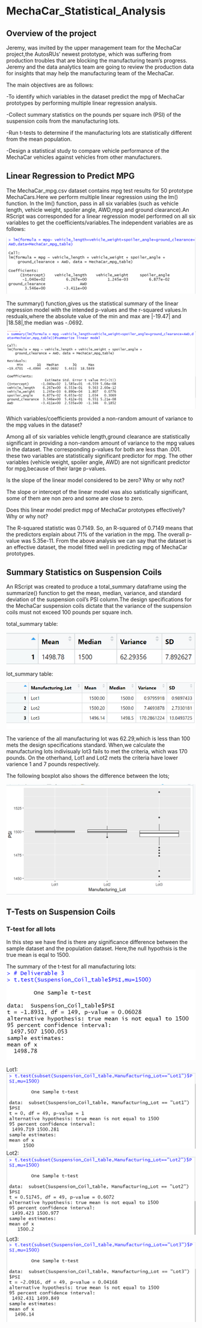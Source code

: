 # MechaCar_Statistical_Analysis

## Overview of the project

Jeremy, was invited by the upper management team for the MechaCar project,the AutosRUs’ newest prototype, which was suffering from production troubles that are blocking the manufacturing team’s progress. Jeremy and the data analytics team are going to review the production data for insights that may help the manufacturing team of the MechaCar.

The main objectives are as follows:

-To identify which variables in the dataset predict the mpg of MechaCar prototypes by performing multiple linear regression analysis.

-Collect summary statistics on the pounds per square inch (PSI) of the suspension coils from the manufacturing lots.

-Run t-tests to determine if the manufacturing lots are statistically different from the mean population.

-Design a statistical study to compare vehicle performance of the MechaCar vehicles against vehicles from other manufacturers. 

## Linear Regression to Predict MPG

The MechaCar_mpg.csv dataset contains mpg test results for 50 prototype MechaCars.Here we perform multiple linear regression using the lm() function. In the lm() function, pass in all six variables (such as vehicle length, vehicle weight, spoiler angle, AWD,mpg and ground clearance).An RScript was corresponded for a linear regression model performed on all six variables to get the coefficients/variables.The independent variables are as follows:

![](https://github.com/akthersr/MechaCar_Statistical_Analysis/blob/main/deliverable%201.1.png)

The summary() function,gives us the statistical summary of the linear regression model with the intended p-values and the r-squared values.In resduals,where the absolute value of the min and max are |-19.47| and |18.58|,the median was -.0692.

![](https://github.com/akthersr/MechaCar_Statistical_Analysis/blob/main/deliverable%201.2.png)

Which variables/coefficients provided a non-random amount of variance to the mpg values in the dataset?

Among all of six variables vehicle length,ground clearance are statistically significant in providing a non-random amount of variance to the mpg values in the dataset. The corresponding p-values for both are less than .001. these two variables are statistically significant predictor for mpg. The other variables (vehicle weight, spoiler angle, AWD) are not significant predictor for mpg,because of their large p-values.

Is the slope of the linear model considered to be zero? Why or why not?

The slope or intercept of the linear model was also satistically significant, some of them are non zero and some are close to zero.

Does this linear model predict mpg of MechaCar prototypes effectively? Why or why not?

The R-squared statistic was 0.7149. So, an R-squared of 0.7149 means that the predictors explain about 71% of the variation in the mpg. The overall p-value was 5.35e-11. From the above analysis we can say that the dataset is an effective dataset, the model fitted well in predicting mpg of MechaCar prototypes.

## Summary Statistics on Suspension Coils

An RScript was created to produce a total_summary dataframe using the summarize() function to get the mean, median, variance, and standard deviation of the suspension coil’s PSI column.The design specifications for the MechaCar suspension coils dictate that the variance of the suspension coils must not exceed 100 pounds per square inch. 

total_summary table:

![](https://github.com/akthersr/MechaCar_Statistical_Analysis/blob/main/all%20lot.png)

lot_summary table:

![](https://github.com/akthersr/MechaCar_Statistical_Analysis/blob/main/each%20lot.png)

The varience of the all manufacturing lot was 62.29,which is less than 100 mets the design specifications standard. When,we calculate the manufacturing lots indivisualy lot3 fails to met the criteria, which was 170 pounds. On the otherhand, Lot1 and Lot2 mets the criteria have lower varience 1 and 7 pounds respectively.

The following boxplot also shows the difference between the lots;

![](https://github.com/akthersr/MechaCar_Statistical_Analysis/blob/main/box%20plot.png)

## T-Tests on Suspension Coils

### T-test for all lots

In this step we have find is there any significance difference between the sample dataset and the population dataset. Here,the null hypothsis is the true mean is eqal to 1500.

The summary of the t-test for all manufacturing lots:
![](https://github.com/akthersr/MechaCar_Statistical_Analysis/blob/main/deli%203.png)

Lot1:
![](https://github.com/akthersr/MechaCar_Statistical_Analysis/blob/main/lot1.png)
Lot2:
![](https://github.com/akthersr/MechaCar_Statistical_Analysis/blob/main/lot2.png)
Lot3:
![](https://github.com/akthersr/MechaCar_Statistical_Analysis/blob/main/lot3.png)



